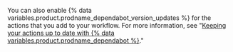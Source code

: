 You can also enable {% data variables.product.prodname_dependabot_version_updates %} for the actions that you add to your workflow. For more information, see "[Keeping your actions up to date with {% data variables.product.prodname_dependabot %}](/github/administering-a-repository/keeping-your-actions-up-to-date-with-github-dependabot)."
